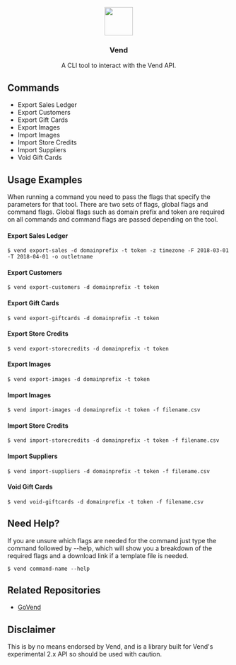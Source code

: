 <p align="center">
  <img src="https://cl.ly/qurB/greyicon.png" height="64">
  <h3 align="center">Vend</h3>
  <p align="center">A CLI tool to interact with the Vend API.<p></p>


## Commands

- Export Sales Ledger
- Export Customers
- Export Gift Cards
- Export Images
- Import Images
- Import Store Credits
- Import Suppliers
- Void Gift Cards

## Usage Examples

When running a command you need to pass the flags that specify the parameters for that tool. There are two sets of flags, global flags and command flags. Global flags such as domain prefix and token are required on all commands and command flags are passed depending on the tool.

#### Export Sales Ledger

	$ vend export-sales -d domainprefix -t token -z timezone -F 2018-03-01 -T 2018-04-01 -o outletname

#### Export Customers

	$ vend export-customers -d domainprefix -t token

#### Export Gift Cards

	$ vend export-giftcards -d domainprefix -t token

#### Export Store Credits

	$ vend export-storecredits -d domainprefix -t token

#### Export Images

	$ vend export-images -d domainprefix -t token

#### Import Images

	$ vend import-images -d domainprefix -t token -f filename.csv

#### Import Store Credits

	$ vend import-storecredits -d domainprefix -t token -f filename.csv

#### Import Suppliers

	$ vend import-suppliers -d domainprefix -t token -f filename.csv

#### Void Gift Cards

	$ vend void-giftcards -d domainprefix -t token -f filename.csv

## Need Help?

If you are unsure which flags are needed for the command just type the command followed by --help, which will show you a breakdown of the required flags and a download link if a template file is needed.

	$ vend command-name --help

## Related Repositories

- [GoVend](https://github.com/jackharrisonsherlock/govend)

## Disclaimer

This is by no means endorsed by Vend, and is a library built for Vend's experimental 2.x API so should be used with caution.
